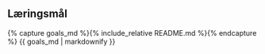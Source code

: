 <section id="goals">
<h2>Læringsmål</h2>
{% capture goals_md %}{% include_relative README.md %}{% endcapture %}
{{ goals_md | markdownify }}
</section>